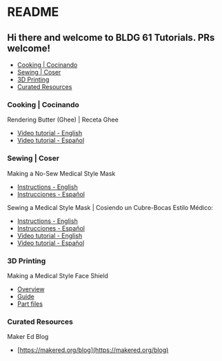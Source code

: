 # README


## Hi there and welcome to BLDG 61 Tutorials. PRs welcome!

* [Cooking | Cocinando](#cooking)
* [Sewing | Coser](#sewing)
* [3D Printing](#threeD)
* [Curated Resources](#curated)

<h3 id="cooking">
  Cooking | Cocinando
</h3>

Rendering Butter (Ghee) | Receta Ghee
  * [Video tutorial - English](https://youtu.be/XjSFO_eBQE0)
  * [Video tutorial - Español](https://youtu.be/-N1GWtjcEIA)

<h3 id="sewing">
  Sewing | Coser
</h3>

Making a No-Sew Medical Style Mask
  * [Instructions - English](./sewing/noSewTshirtMasks-English.pdf)
  * [Instrucciones - Español](./sewing/noSewTshirtMasks-Español.pdf)

Sewing a Medical Style Mask | Cosiendo un Cubre-Bocas Estilo Médico:
  * [Instructions - English](./sewing/medicalStyleMasks.pdf)
  * [Instrucciones - Español](./sewing/medicalStyleMasks-Español.pdf)
  * [Video tutorial - English](https://www.youtube.com/watch?v=OILXsg9-4OA)
  * [Video tutorial - Español](https://www.youtube.com/watch?v=m2AjrtiOWVA&t)

<h3 id="threeD">
  3D Printing
</h3>

Making a Medical Style Face Shield
  * [Overview](./3dPrinting/medicalStyleFaceShield/README.md)
  * [Guide](./3dPrinting/medicalStyleFaceShield/PrusaFaceShieldGuide.pdf)
  * [Part files](./3dPrinting/medicalStyleFaceShield/partFiles)

<h3 id="curated">
  Curated Resources
</h3>

Maker Ed Blog
  * [https://makered.org/blog](https://makered.org/blog)
